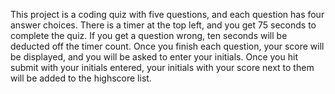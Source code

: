 This project is a coding quiz with five questions, and each question has four answer choices. There is a timer at the top left, and you get 75 seconds to complete the quiz.
If you get a question wrong, ten seconds will be deducted off the timer count. 
Once you finish each question, your score will be displayed, and you will be asked to enter your initials. Once you hit submit with your initials entered, your initials with your score next to them will be added to the highscore list.
